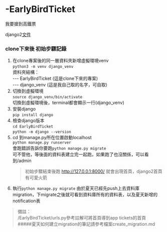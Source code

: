 # -EarlyBirdTicket
我要搶到高鐵票  

django2[文件](https://docs.djangoproject.com/en/2.0/intro/tutorial01/)
### clone下來後 初始步驟記錄
1. 在clone專案後的同一層資料夾新增虛擬環境venv  
````python3 -m venv django_venv````  
資料夾結構：  
\--- EarlyBirdTicket (這是clone下來的專案)  
\--- django_venv (這是我自己取的名字，可自取)  
2. 切換到虛擬環境  
```source django_venv/bin/activate```  
切換到虛擬環境後，terminal都會顯示一行(django_venv)
3. 安裝django  
```pip install django```  
4. 檢查django版本  
```cd EarlyBirdTicket```  
```python -m django --version```
5. cd 到manage.py所在位置啟動localhost  
```python manage.py runserver```  
會跑錯誤告訴你要跑```python manage.py migrate```  
可不管他，等後面的資料表建立完一起跑，如果跑了也沒關係，可以看到/admin  
    > 初始步驟結束後跑 http://127.0.0.1:8000/ 就會出現首頁，django2首頁有可愛火箭
6. 執行```python manage.py migrate```
由於夏天已經先push上去資料庫migration，下migrate之後就可看到資料庫所有的資料表，以及夏天新增的notification表
> 備註：  
> /EarlyBirdTicket/urls.py參考註解可將首頁導到app tickets的首頁  
#####夏天如何建立migration的筆記請參考檔案create_migration.md
